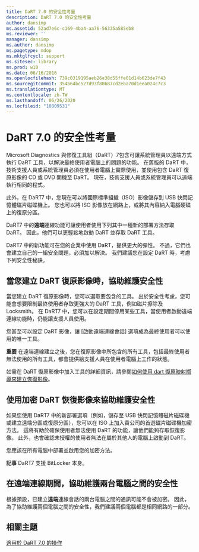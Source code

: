 ```yaml
---
title: DaRT 7.0 的安全性考量
description: DaRT 7.0 的安全性考量
author: dansimp
ms.assetid: 52ad7e6c-c169-4ba4-aa76-56335a585eb8
ms.reviewer: ''
manager: dansimp
ms.author: dansimp
ms.pagetype: mdop
ms.mktglfcycl: support
ms.sitesec: library
ms.prod: w10
ms.date: 06/16/2016
ms.openlocfilehash: 739c0319195aeb26e38d55ffe01d14b623de7f43
ms.sourcegitcommit: 354664bc527d93f80687cd2eba70d1eea024c7c3
ms.translationtype: MT
ms.contentlocale: zh-TW
ms.lasthandoff: 06/26/2020
ms.locfileid: "10809531"
---
```

# DaRT 7.0 的安全性考量


Microsoft Diagnostics 與修復工具組（DaRT）7包含可讓系統管理員以遠端方式執行 DaRT 工具，以解決最終使用者電腦上的問題的功能。 在舊版的 DaRT 中，技術支援人員或系統管理員必須在使用者電腦上實際使用，並使用包含 DaRT 復原影像的 CD 或 DVD 開機至 DaRT。 現在，技術支援人員或系統管理員可以遠端執行相同的程式。

此外，在 DaRT7 中，您現在可以將國際標準組織（ISO）影像儲存到 USB 快閃記憶體磁片磁碟機上。 您也可以將 ISO 影像放在網路上，或將其內容納入電腦硬碟上的復原分區。

DaRT7 中的**遠端**連線功能可讓使用者使用下列其中一種新的部署方法存取 DaRT。 因此，他們可以更輕鬆地啟動 DaRT 並存取 DaRT 工具。

DaRT7 中的新功能可在您的企業中使用 DaRT，提供更大的彈性。 不過，它們也會建立自己的一組安全問題，必須加以解決。 我們建議您在設定 DaRT 時，考慮下列安全性秘訣。

## 當您建立 DaRT 復原影像時，協助維護安全性


當您建立 DaRT 復原影像時，您可以選取要包含的工具。 出於安全性考慮，您可能會想要限制最終使用者存取更強大的 DaRT 工具，例如磁片擦除及 Locksmith。 在 DaRT7 中，您可以在設定期間停用某些工具，當使用者啟動遠端連線功能時，仍能讓支援人員使用。

您甚至可以設定 DaRT 影像，讓 [啟動遠端連線會話] 選項成為最終使用者可以使用的唯一工具。

**重要** 在遠端連線建立之後，您在復原影像中所包含的所有工具，包括最終使用者無法使用的所有工具，都會提供給支援人員在使用者電腦上工作的狀態。

 

如需在 DaRT 復原影像中加入工具的詳細資訊，請參閱[如何使用 dart 復原映射嚮導來建立恢復影像](how-to-use-the-dart-recovery-image-wizard-to-create-the-recovery-image-dart-7.md)。

## 使用加密 DaRT 恢復影像來協助維護安全性


如果您使用 DaRT7 中的新部署選項（例如，儲存至 USB 快閃記憶體磁片磁碟機或建立遠端分區或復原分區），您可以在 ISO 上加入貴公司的首選磁片磁碟機加密方法。 這將有助於確保使用者無法使用 DaRT 的功能，讓他們能夠存取恢復影像。 此外，也會確認未授權的使用者無法在屬於其他人的電腦上啟動到 DaRT。

您應該在所有電腦中部署並啟用您的加密方法。

**記事** DaRT7 支援 BitLocker 本身。

 

## 在遠端連線期間，協助維護兩台電腦之間的安全性


根據預設，已建立**遠端**連線會話的兩台電腦之間的通訊可能不會被加密。 因此，為了協助維護兩個電腦之間的安全性，我們建議兩個電腦都是相同網路的一部分。

## 相關主題


[適用於 DaRT 7.0 的操作](operations-for-dart-70-new-ia.md)

 

 





